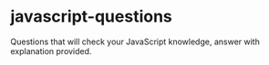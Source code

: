 # javascript-questions
Questions that will check your JavaScript knowledge, answer with explanation provided.
